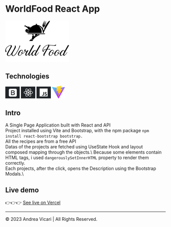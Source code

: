 # WorldFood React App

<img src="https://github.com/Andrea-vicari/food-rout/blob/master/src/Components/Common/Logo_Food_black.svg" width="200px">

## Technologies
<img src="https://github.com/Andrea-vicari/Andrea-vicari/blob/main/Bootstrap_logo.png" style="width:45px"> <img src="https://github.com/Andrea-vicari/Andrea-vicari/blob/main/React_logo.png" style="width:45px">
<img src="https://github.com/Andrea-vicari/Andrea-vicari/blob/main/JS_logo.png" style="width:45px">
<img src="https://github.com/Andrea-vicari/Andrea-vicari/blob/main/vite.svg" style="width:40px">

## Intro
A Single Page Application built with React and API\
Project installed using Vite and Bootstrap, with the npm package `npm install react-bootstrap bootstrap.`\
All the recipes are from a free API\
Datas of the projects are fetched using UseState Hook and layout composed mapping through the objects.\ Because some elements contain HTML tags, i used `dangerouslySetInnerHTML` property to render them correctly.\
Each projects, after the click, opens the Description using the Bootstrap Modals.\

## Live demo
👉👉👉 [See live on Vercel](#)<br>

- - -
© 2023 Andrea Vicari | All Rights Reserved.
